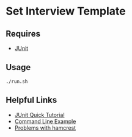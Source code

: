 # Set Interview Template

## Requires

- [JUnit](https://github.com/junit-team/junit/wiki/Download-and-Install)

## Usage

    ./run.sh

## Helpful Links

- [JUnit Quick Tutorial](https://code.google.com/p/t2framework/wiki/JUnitQuickTutorial)
- [Command Line Example](http://myjavaexamples.blogspot.sg/2012/03/running-junit-4-from-command-line.html)
- [Problems with hamcrest](http://stackoverflow.com/questions/7869711/getting-nosuchmethoderror-org-hamcrest-matcher-describemismatch-when-running)
